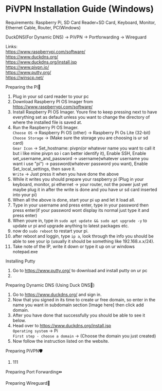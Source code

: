 # PiVPN Installation Guide (Windows)

Requirements: Raspberry Pi, SD Card Reader+SD Card, Keyboard, Monitor, Ethernet Cable, Router, PC(Windows)

DuckDNS(For Dynamic DNS) -> PiVPN -> Portforwarding -> Wireguard

Links:  
https://www.raspberrypi.com/software/  
https://www.duckdns.org/  
https://www.duckdns.org/install.jsp  
https://www.pivpn.io/  
https://www.putty.org/  
https://winscp.net/  


Preparing the PI🥧
1) Plug in your sd card reader to your pc 
2) Download Raspberry PI OS Imager from https://www.raspberrypi.com/software/
3) Install Raspberry PI OS Imager. Youre fine to keep pressing next to have everything set as default unless you want to change the directory of where the installed file is saved at.
4) Run the Raspberry PI OS Imager.  
   `Choose OS` -> Raspberry Pi OS (other) -> Raspberry Pi Os Lite (32-bit)   
   `Choose Storage` -> (Make sure the storage you are choosing is ur sd card)   
   `Gear Icon` -> Set_hostname: pivpn(or whatever name you want to call it but i like mine pivpn so i can better identify it), Enable SSH, Enable set_username_and_password -> username(whatever username you want i use "pi") -> password(whatever password you want), Enable Set_local_settings, then save it.   
   `Write` -> Just press it when you have done the above
5) While it writes you should prepare your raspberry pi (Plug in your keyboard, monitor, pi ethernet -> your router, not the power just yet maybe plug it in after the write is done and you have ur sd card inserted into your pi)
6) When all the above is done, start your pi up and let it load all.
7) Type in your username and press enter, type in your password then press enter(if your password wont display its normal just type it and press enter)
8) When youre in, type in `sudo apt update && sudo apt upgrade -y` to update ur pi and upgrade anything to latest packages etc.
9) now do `sudo reboot` to restart your pi.
10) after reboot and loggin, type `ip a`, look through the info you should be able to see your ip (usually it should be something like 192.168.x.x/24).
11) Take note of the IP, write it down or type it up on ur windows notepad.exe

Installing Putty
1) Go to https://www.putty.org/ to download and install putty on ur pc
2) 



Preparing Dynamic DNS (Using Duck DNS🦆) 
1) Go to https://www.duckdns.org/ and sign in.
2) Now that you signed in its time to create ur free domain, so enter in the name you want in subdomain section [Image here] then click add domain.
3) After you have done that successfully you should be able to see it below.
4) Head over to https://www.duckdns.org/install.jsp  
   `Operating system` -> Pi  
   `First step - choose a domain` -> (Choose the domain you just created)
5) Now follow the instruction listed on the website.



Preparing PiVPN🛡️
1) 111



Preparing Port Forwarding⏩




Preparing Wireguard💂
   

